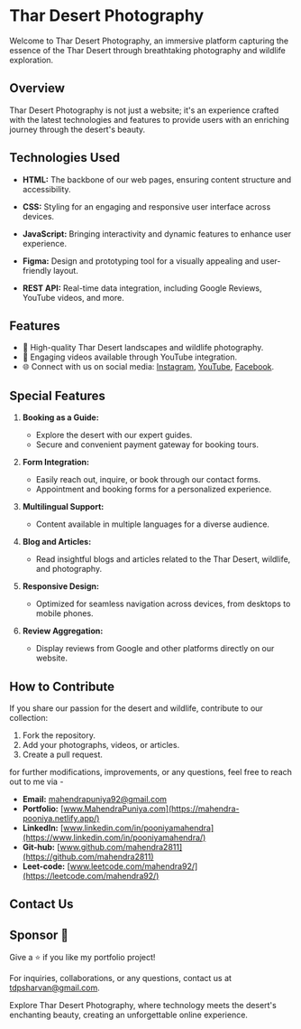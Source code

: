 # Thar Desert Photography

Welcome to Thar Desert Photography, an immersive platform capturing the essence of the Thar Desert through breathtaking photography and wildlife exploration.

## Overview

Thar Desert Photography is not just a website; it's an experience crafted with the latest technologies and features to provide users with an enriching journey through the desert's beauty.

## Technologies Used

- **HTML:** The backbone of our web pages, ensuring content structure and accessibility.

- **CSS:** Styling for an engaging and responsive user interface across devices.

- **JavaScript:** Bringing interactivity and dynamic features to enhance user experience.

- **Figma:** Design and prototyping tool for a visually appealing and user-friendly layout.

- **REST API:** Real-time data integration, including Google Reviews, YouTube videos, and more.

## Features

- 📸 High-quality Thar Desert landscapes and wildlife photography.
- 🎥 Engaging videos available through YouTube integration.
- 🌐 Connect with us on social media: [Instagram](https://www.instagram.com/thar_desert_photography/), [YouTube](https://www.youtube.com/thardesertphotography), [Facebook](https://www.facebook.com/thardesertphotography/).

## Special Features

1. **Booking as a Guide:**
   - Explore the desert with our expert guides.
   - Secure and convenient payment gateway for booking tours.

2. **Form Integration:**
   - Easily reach out, inquire, or book through our contact forms.
   - Appointment and booking forms for a personalized experience.

3. **Multilingual Support:**
   - Content available in multiple languages for a diverse audience.

4. **Blog and Articles:**
   - Read insightful blogs and articles related to the Thar Desert, wildlife, and photography.

5. **Responsive Design:**
   - Optimized for seamless navigation across devices, from desktops to mobile phones.

6. **Review Aggregation:**
   - Display reviews from Google and other platforms directly on our website.

## How to Contribute

If you share our passion for the desert and wildlife, contribute to our collection:

1. Fork the repository.
2. Add your photographs, videos, or articles.
3. Create a pull request.

 for further modifications, improvements, or any questions, feel free to reach out to me via -

- **Email:** [mahendrapuniya92@gmail.com](mailto:mahendrapuniya92@gmail.com)
- **Portfolio:** [www.MahendraPuniya.com](https://mahendra-pooniya.netlify.app/)
- **LinkedIn:** [www.linkedin.com/in/pooniyamahendra](https://www.linkedin.com/in/pooniyamahendra/)
- **Git-hub:** [www.github.com/mahendra2811](https://github.com/mahendra2811)
- **Leet-code:** [www.leetcode.com/mahendra92/](https://leetcode.com/mahendra92/)
## Contact Us

## Sponsor 💛

Give a ⭐ if you like my portfolio project!


For inquiries, collaborations, or any questions, contact us at [tdpsharvan@gmail.com](mailto:contact@thardesertphotography.com).


Explore Thar Desert Photography, where technology meets the desert's enchanting beauty, creating an unforgettable online experience.
